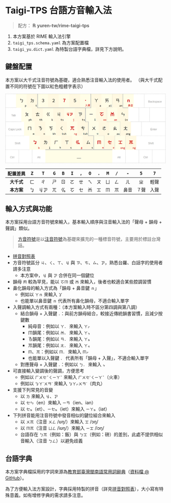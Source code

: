 # Taigi-TPS 台語方音輸入法

> 配方： **℞ yuren-tw/rime-taigi-tps**

1. 本方案基於 RIME 輸入法引擎
2. `taigi_tps.schema.yaml` 為方案配置檔
3. `taigi_yu.dict.yaml` 為特製台語字典檔，詳見下方說明。

## 鍵盤配置

本方案以大千式注音符號為基礎，適合熟悉注音輸入法的使用者。
（與大千式配置不同的符號在下圖以紅色粗體字表示）

![](./keyboard_layout.png)

| 配置差異   | <kbd>Z | <kbd>T | <kbd>G | <kbd>B | <kbd>I | <kbd>, | <kbd>O | <kbd>. | <kbd>M | <kbd>/ | <kbd>- | <kbd>5 | <kbd>7 |
|:---------:|:-:|:-:|:-:|:-:|:-:|:-:|:-:|:-:|:-:|:-:|:-:|:-:|:-:|
| **大千式** | ㄈ |  ㄔ  | ㄕ | ㄖ | ㄛ | ㄝ | ㄟ | ㄡ | ㄩ | ㄥ |  ㄦ  |  ㄓ  | 輕聲 |
| **本方案** | ㆠ | ㆢㆡ | ㄫ | ㆣ | ㆦ | ㆤ | ㆰ | ㆲ | ㆬ | ㆭ | 鼻音 | ７聲 | 入聲 |


## 輸入方式與功能

本方案採用台語方音符號來輸入，基本輸入順序與注音輸入法的「聲母 + 韻母 + 聲調」類似。

> [方音符號](https://zh.wikipedia.org/wiki/臺灣方音符號)是以[注音符號](https://zh.wikipedia.org/wiki/注音符號)為基礎來擴充的一種標音符號，主要用於標註台灣話。

- [拼音對照表](./table.md)
- 方音符號區分 `ㄐ`、`ㄑ`、`ㄒ`、`ㆢ` 與 `ㄗ`、`ㄘ`、`ㄙ`、`ㆡ`，熟悉台羅、白話字的使用者請多注意
  - 本方案中，`ㆢ` 與 `ㆡ` 合併在同一個鍵位
- 韻母 `ㆱ` 較為罕見，能以 `ㆦㆬ` 或 `ㆰ` 來輸入，後者也較適合某些腔調習慣
- 鼻化韻母的輸入方式為「韻母 + 鼻音鍵 `ｎ`」
  - 例如以 `ㄚｎ` 來輸入 `ㆩ`
  - 也能單以鼻音鍵 `ｎ` 代表所有鼻化韻母，不適合輸入單字
- 入聲調輸入方式有兩種：（本方案輸入時不區分第四調與第八調）
  - 結合韻母 + 入聲鍵 `．`：與前方韻母結合，較接近傳統韻書習慣，且減少按鍵數
    - 純母音：例如以 `ㄚ．` 來輸入 `ㄚㆷ`
    - ㆬ韻尾：例如以 `ㆰ．` 來輸入 `ㄚㆴ`
    - ㄯ韻尾：例如以 `ㄢ．` 來輸入 `ㄚㆵ`
    - ㆭ韻尾：例如以 `ㄤ．` 來輸入 `ㄚㆻ`
    - `ㆬ`、`ㆭ`：例如以 `ㆬ．` 來輸入 `ㆬㆷ`
    - 也能單以入聲鍵 `．` 代表所有「韻母 + 入聲」，不適合輸入單字
  - 對應聲母 + 入聲鍵 `．`：例如以 `ㄅ．` 來輸入 `ㆴ`
- 可直接輸入變調後的聲調，方便思考
  - 例如以 `ㄏㄨㆤˉㄑㄧㄚˉ` 來輸入 `ㄏㄨㆤˋㄑㄧㄚˉ`（火車）
  - 例如以 `ㆠㄚˋㄨㄢˊ` 來輸入 `ㆠㄚㆷㄨㄢˊ`（肉丸）
- 支援下列常見的音變
  - 以 `ㄌ` 來輸入 `ㆢ`、`ㆡ`
  - 以 `ㆤㄣ`（en）來輸入 `ㄧㄢ`（ien、ian）
  - 以 `ㆤㆵ`（et）、`ㄧㆤㆵ`（iet）來輸入 `ㄧㄚㆵ`（iat）
- 下列拼音能用注音符號中發音相似的鍵位組合來輸入
  - 以 `ㄨㆭ`（注音 `ㄨㄥ` /ʊŋ/）來輸入 `ㆲ` /ɔŋ/
  - 以 `ㆬㆭ`（注音 `ㄩㄥ` /iʊŋ/）來輸入 `ㄧㆲ` /iɔŋ/
  - 台語存在 `ㄅㆭ`（例如：飯）與 `ㄅㆲ`（例如：磅）的差別，此處不提供相似音輸入（注音 `ㄅㄥ`）以避免歧義


## 台語字典

本方案字典檔採用的字詞來源為[教育部臺灣閩南語常用詞辭典](https://twblg.dict.edu.tw/)（[資料檔 @ GitHub](https://github.com/g0v/moedict-data-twblg)）。

為了方便輸入法方案設計，字典採用特製的拼音（詳見[拼音對照表](./table.md)），大小寫有特殊意義。如有增修字典的需求請多注意。

